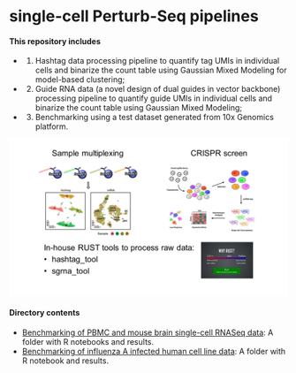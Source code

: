 # single-cell Perturb-Seq pipelines

#### This repository includes
* 1) Hashtag data processing pipeline to quantify tag UMIs in individual cells and binarize the count table using Gaussian Mixed Modeling for model-based clustering; 
* 2) Guide RNA data (a novel design of dual guides in vector backbone) processing pipeline to quantify guide UMIs in individual cells and binarize the count table using Gaussian Mixed Modeling; 
* 3) Benchmarking using a test dataset generated from 10x Genomics platform.

![Workflow](/single_cell_perturb_seq.png)

#### Directory contents 
* [Benchmarking of PBMC and mouse brain single-cell RNASeq data](/PBMC_brain): A folder with R notebooks and results.
* [Benchmarking of influenza A infected human cell line data](/host_pathogen): A folder with R notebook and results. 
